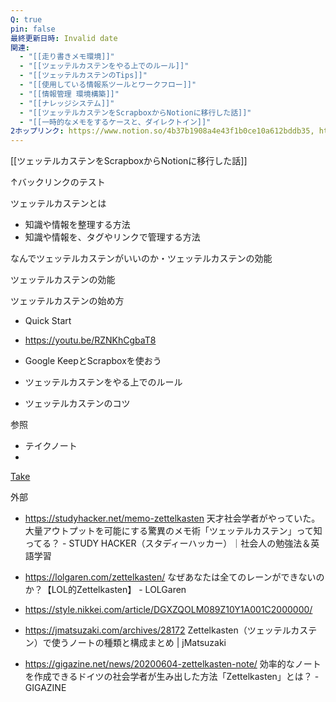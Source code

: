 ```yaml
---
Q: true
pin: false
最終更新日時: Invalid date
関連:
  - "[[走り書きメモ環境]]"
  - "[[ツェッテルカステンをやる上でのルール]]"
  - "[[ツェッテルカステンのTips]]"
  - "[[使用している情報系ツールとワークフロー]]"
  - "[[情報管理 環境構築]]"
  - "[[ナレッジシステム]]"
  - "[[ツェッテルカステンをScrapboxからNotionに移行した話]]"
  - "[[一時的なメモをするケースと、ダイレクトイン]]"
2ホップリンク: https://www.notion.so/4b37b1908a4e43f1b0ce10a612bddb35, https://www.notion.so/9e149cc4e75744ba8873064637fa9099,https://www.notion.so/9e149cc4e75744ba8873064637fa9099,https://www.notion.so/1601121f1cf68007a838c9dcd7f441cd, https://www.notion.so/1611121f1cf6809fbcf4fdd9a96984d5, https://www.notion.so/395f80c6ad3f4fc490e8aedbfb937038, https://www.notion.so/4abe4d76bc3045c2b974a389849c6ff8, https://www.notion.so/9e149cc4e75744ba8873064637fa9099,https://www.notion.so/16c75a74006c45118ce11a1ece06d565, https://www.notion.so/41422f4a03c24cf2a89d486bcfec9c4c, https://www.notion.so/696d76e19f9e4f70aca153c5f572fc95, https://www.notion.so/89f7cd78eeb4452f9a5433eb3dfb938e, https://www.notion.so/9e149cc4e75744ba8873064637fa9099, https://www.notion.so/ada28057937347ad9d67569c826c0d0e, https://www.notion.so/d8b22f7c764748359774016505850071,https://www.notion.so/1381121f1cf68081bc88f4646e334abd, https://www.notion.so/1611121f1cf6809fbcf4fdd9a96984d5, https://www.notion.so/37dc6fa32cfe48cdb6ee6c64ce354faa, https://www.notion.so/3cd021df0fe5432db1eeb34ac96356ed, https://www.notion.so/4b37b1908a4e43f1b0ce10a612bddb35, https://www.notion.so/7722a553f91d46469988e480c373f571, https://www.notion.so/9e149cc4e75744ba8873064637fa9099, https://www.notion.so/a27b512127ec4b5b9b9d5dfd96794848, https://www.notion.so/c161cce97afe49788090b1d3a76fa2ba, https://www.notion.so/c670108ea7bf43cf863b8e0e7601ca28,https://www.notion.so/13a1121f1cf680afa12df5b3db5e7d53, https://www.notion.so/9e149cc4e75744ba8873064637fa9099
---
```

  

[[ツェッテルカステンをScrapboxからNotionに移行した話]]

↑バックリンクのテスト

  

ツェッテルカステンとは

- 知識や情報を整理する方法  
- 知識や情報を、タグやリンクで管理する方法  

なんでツェッテルカステンがいいのか・ツェッテルカステンの効能

ツェッテルカステンの効能

ツェッテルカステンの始め方

- Quick Start  
- https://youtu.be/RZNKhCgbaT8  
- Google KeepとScrapboxを使おう  

- ツェッテルカステンをやる上でのルール
- ツェッテルカステンのコツ

参照

- テイクノート  
-  
[Take](https://www.notion.soNotes!)

外部

- https://studyhacker.net/memo-zettelkasten 天才社会学者がやっていた。大量アウトプットを可能にする驚異のメモ術「ツェッテルカステン」って知ってる？ - STUDY HACKER（スタディーハッカー）｜社会人の勉強法＆英語学習  
- https://lolgaren.com/zettelkasten/ なぜあなたは全てのレーンができないのか？【LOL的Zettelkasten】 - LOLGaren  

- https://style.nikkei.com/article/DGXZQOLM089Z10Y1A001C2000000/
- https://jmatsuzaki.com/archives/28172 Zettelkasten（ツェッテルカステン）で使うノートの種類と構成まとめ | jMatsuzaki
- https://gigazine.net/news/20200604-zettelkasten-note/ 効率的なノートを作成できるドイツの社会学者が生み出した方法「Zettelkasten」とは？ - GIGAZINE